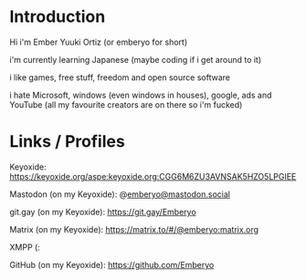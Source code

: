 # Introduction
Hi i'm Ember Yuuki Ortiz (or emberyo for short)

i'm currently learning Japanese (maybe coding if i get around to it)

i like games, free stuff, freedom and open source software 

i hate Microsoft, windows (even windows in houses), google, ads and YouTube (all my favourite creators are on there so i'm fucked)

# Links / Profiles
Keyoxide: https://keyoxide.org/aspe:keyoxide.org:CGG6M6ZU3AVNSAK5HZO5LPGIEE

Mastodon (on my Keyoxide): @emberyo@mastodon.social

git.gay (on my Keyoxide): https://git.gay/Emberyo

Matrix (on my Keyoxide): https://matrix.to/#/@emberyo:matrix.org

XMPP (: 

GitHub (on my Keyoxide): https://github.com/Emberyo
